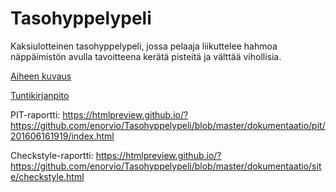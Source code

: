 # Tasohyppelypeli

Kaksiulotteinen tasohyppelypeli, jossa pelaaja liikuttelee hahmoa näppäimistön avulla tavoitteena kerätä pisteitä ja välttää vihollisia.

[Aiheen kuvaus](dokumentaatio/aiheenKuvausJaRakenne.md)

[Tuntikirjanpito](dokumentaatio/tuntikirjanpito.md)

PIT-raportti: https://htmlpreview.github.io/?https://github.com/enorvio/Tasohyppelypeli/blob/master/dokumentaatio/pit/201606161919/index.html

Checkstyle-raportti: https://htmlpreview.github.io/?https://github.com/enorvio/Tasohyppelypeli/blob/master/dokumentaatio/site/checkstyle.html

